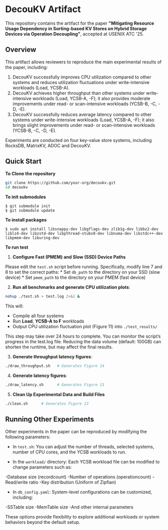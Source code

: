 # DecouKV Artifact

This repository contains the artifact for the paper **"Mitigating Resource Usage Dependency in Sorting-based KV Stores on Hybrid Storage Devices via Operation Decoupling"**, accepted at USENIX ATC '25.

## Overview

This artifact allows reviewers to reproduce the main experimental results of the paper, including:

1. DecouKV successfully improves CPU utilization compared to other systems and reduces utilization fluctuations under write-intensive workloads (Load, YCSB-A).
2. DecouKV achieves higher throughput than other systems under write-intensive workloads (Load, YCSB-A, -F); it also provides moderate improvements under read- or scan-intensive workloads (YCSB-B, -C, -D, -E).
3. DecouKV successfully reduces average latency compared to other systems under write-intensive workloads (Load, YCSB-A, -F);  it also brings slight improvements under read- or scan-intensive workloads (YCSB-B, -C, -D, -E).

Experiments are conducted on four key-value store systems, including RocksDB, MatrixKV, ADOC and DecouKV.

## Quick Start
**To Clone the repository**

```bash
git clone https://github.com/your-org/decoukv.git
cd decoukv
```

**To init submodules**

```
$ git submodule init
$ git submodule update
```
**To install packages**

```
$ sudo apt install libsnappy-dev libgflags-dev zlib1g-dev libbz2-dev liblz4-dev libzstd-dev libpthread-stubs0-dev libnuma-dev libstdc++-dev libpmem-dev liburing-dev
```

**To run test**
1. **Configure Fast (PMEM) and Slow (SSD) Device Paths**

Please edit the `test.sh` script before running.
Specifically, modify line 7 and 8 to set the correct paths:
    * Set `db_path` to the directory on your SSD (slow device)
    * Set `pmem_path` to the directory on your PMEM (fast device)

2. **Run all benchmarks and generate CPU utilization plots**:

```bash
nohup ./test.sh > test.log 2>&1 &
```
This will:
- Compile all four systems
- Run **Load**, **YCSB-A to F** workloads
- Output CPU utilization fluctuation plot (Figure 11) into `./test_results/`

This step may take over 24 hours to complete. You can monitor the script’s progress in the test.log file.
Reducing the data volume (default: 100GB) can shorten the runtime, but may affect the final results.

3. **Generate throughput latency figures**:

```bash
./draw_throughput.sh   # Generates Figure 14
```

4. **Generate latency figures**:

```bash
./draw_latency.sh      # Generates Figure 13
```

5. **Clean Up Experimental Data and Build Files**

```bash
./clean.sh      # Generates Figure 13
```

## Running Other Experiments

Other experiments in the paper can be reproduced by modifying the following parameters:

* In `test.sh`:
You can adjust the number of threads, selected systems, number of CPU cores, and the YCSB workloads to run.

* In the `workload/` directory:
Each YCSB workload file can be modified to change parameters such as:

-Database size (recordcount)
-Number of operations (operationcount)
-Read/write ratio
-Key distribution (Uniform of Zipfian)

* In `db_config.yaml`:
System-level configurations can be customized, including:

-SSTable size
-MemTable size
-And other internal parameters

These options provide flexibility to explore additional workloads or system behaviors beyond the default setup.